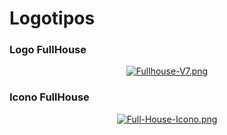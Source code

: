 # Logotipos 

### Logo FullHouse
<center>

[![Fullhouse-V7.png](https://i.postimg.cc/KjMT0gJz/Fullhouse-V7.png)](https://postimg.cc/8fTs5s8Q)

</center>

### Icono FullHouse

<center>

[![Full-House-Icono.png](https://i.postimg.cc/HxK50t0R/Full-House-Icono.png)](https://postimg.cc/VrqdmnVW)

</center>

